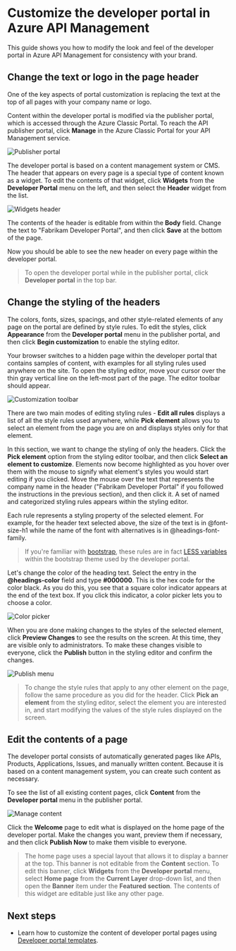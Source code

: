 <properties
	pageTitle="Customize the developer portal in Azure API Management | Microsoft Azure"
	description="Learn how to customize the developer portal in Azure API Management."
	services="api-management"
	documentationCenter=""
	authors="steved0x"
	manager="erikre"
	editor=""/>

<tags
	ms.service="api-management"
	ms.workload="mobile"
	ms.tgt_pltfrm="na"
	ms.devlang="na"
	ms.topic="get-started-article"
	ms.date="08/24/2016"
	ms.author="sdanie"/>

# Customize the developer portal in Azure API Management

This guide shows you how to modify the look and feel of the developer portal in Azure API Management for consistency with your brand.

## <a name="change-page-headers"> </a>Change the text or logo in the page header

One of the key aspects of portal customization is replacing the text at the top of all pages with your company name or logo.

Content within the developer portal is modified via the publisher portal, which is accessed through the Azure Classic Portal. To reach the API publisher portal, click **Manage** in the Azure Classic Portal for your API Management service.

![Publisher portal][api-management-management-console]

The developer portal is based on a content management system or CMS. The header that appears on every page is a special type of content known as a widget. To edit the contents of that widget, click **Widgets** from the **Developer Portal** menu on the left, and then select the **Header** widget from the list.

![Widgets header][api-management-widgets-header]

The contents of the header is editable from within the **Body** field. Change the text to "Fabrikam Developer Portal", and then click **Save** at the bottom of the page.

Now you should be able to see the new header on every page within the developer portal.

> To open the developer portal while in the publisher portal, click **Developer portal** in the top bar.

## <a name="change-headers-styling"> </a>Change the styling of the headers

The colors, fonts, sizes, spacings, and other style-related elements of any page on the portal are defined by style rules. To edit the styles, click **Appearance** from the **Developer portal** menu in the publisher portal, and then click **Begin customization** to enable the styling editor.

Your browser switches to a hidden page within the developer portal that contains samples of content, with examples for all styling rules used anywhere on the site. To open the styling editor, move your cursor over the thin gray vertical line on the left-most part of the page. The editor toolbar should appear.

![Customization toolbar][api-management-customization-toolbar]

There are two main modes of editing styling rules - **Edit all rules** displays a list of all the style rules used anywhere, while **Pick element** allows you to select an element from the page you are on and displays styles only for that element.

In this section, we want to change the styling of only the headers. Click the **Pick element** option from the styling editor toolbar, and then click **Select an element to customize**. Elements now become highlighted as you hover over them with the mouse to signify what element's styles you would start editing if you clicked. Move the mouse over the text that represents the company name in the header ("Fabrikam Developer Portal" if you followed the instructions in the previous section), and then click it. A set of named and categorized styling rules appears within the styling editor.

Each rule represents a styling property of the selected element. For example, for the header text selected above, the size of the text is in @font-size-h1 while the name of the font with alternatives is in @headings-font-family.

> If you're familiar with [bootstrap][], these rules are in fact [LESS variables][] within the bootstrap theme used by the developer portal.

Let's change the color of the heading text. Select the entry in the **@headings-color** field and type **#000000**. This is the hex code for the color black. As you do this, you see that a square color indicator appears at the end of the text box. If you click this indicator, a color picker lets you to choose a color.

![Color picker][api-management-customization-toolbar-color-picker]

When you are done making changes to the styles of the selected element, click **Preview Changes** to see the results on the screen. At this time, they are visible only to administrators. To make these changes visible to everyone, click the **Publish** button in the styling editor and confirm the changes.

![Publish menu][api-management-customization-toolbar-publish-form]

> To change the style rules that apply to any other element on the page, follow the same procedure as you did for the header. Click **Pick an element** from the styling editor, select the element you are interested in, and start modifying the values of the style rules displayed on the screen.

## <a name="edit-page-contents"> </a>Edit the contents of a page

The developer portal consists of automatically generated pages like APIs, Products, Applications, Issues, and manually written content. Because it is based on a content management system, you can create such content as necessary.

To see the list of all existing content pages, click **Content** from the **Developer portal** menu in the publisher portal.

![Manage content][api-management-customization-manage-content]

Click the **Welcome** page to edit what is displayed on the home page of the developer portal. Make the changes you want, preview them if necessary, and then click **Publish Now** to make them visible to everyone.

> The home page uses a special layout that allows it to display a banner at the top. This banner is not editable from the **Content** section. To edit this banner, click **Widgets** from the **Developer portal** menu, select **Home page** from the **Current Layer** drop-down list, and then open the **Banner** item under the **Featured section**. The contents of this widget are editable just like any other page.

## <a name="next-steps"> </a>Next steps

-	Learn how to customize the content of developer portal pages using [Developer portal templates](api-management-developer-portal-templates.md).

[Change the text/logo in the page headers]: #change-page-headers
[Change the styling of the headers]: #change-headers-styling
[Edit the contents of a page]: #edit-page-contents
[Next steps]: #next-steps

[Azure Classic Portal]: https://manage.windowsazure.com/

[api-management-management-console]: ./media/api-management-customize-portal/api-management-management-console.png
[api-management-widgets-header]: ./media/api-management-customize-portal/api-management-widgets-header.png
[api-management-customization-toolbar]: ./media/api-management-customize-portal/api-management-customization-toolbar.png
[api-management-customization-toolbar-color-picker]: ./media/api-management-customize-portal/api-management-customization-toolbar-color-picker.png
[api-management-customization-toolbar-publish-form]: ./media/api-management-customize-portal/api-management-customization-toolbar-publish-form.png
[api-management-customization-manage-content]: ./media/api-management-customize-portal/api-management-customization-manage-content.png


[bootstrap]: http://getbootstrap.com/
[LESS variables]: http://getbootstrap.com/css/
